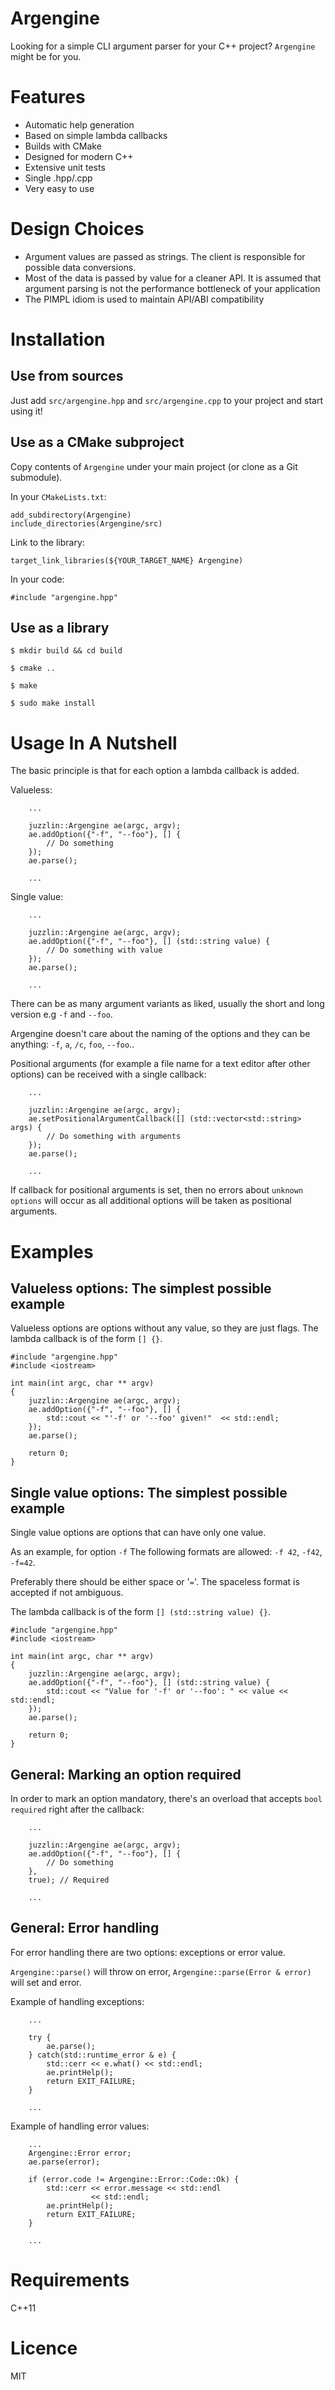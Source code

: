 Argengine
=========

Looking for a simple CLI argument parser for your C++ project? `Argengine` might be for you.

# Features

* Automatic help generation
* Based on simple lambda callbacks
* Builds with CMake
* Designed for modern C++
* Extensive unit tests
* Single .hpp/.cpp
* Very easy to use

# Design Choices

* Argument values are passed as strings. The client is responsible for possible data conversions.
* Most of the data is passed by value for a cleaner API. It is assumed that argument parsing is not the performance bottleneck of your application
* The PIMPL idiom is used to maintain API/ABI compatibility

# Installation

## Use from sources

Just add `src/argengine.hpp` and `src/argengine.cpp` to your project and start using it!

## Use as a CMake subproject

Copy contents of `Argengine` under your main project (or clone as a Git submodule).

In your `CMakeLists.txt`:

```
add_subdirectory(Argengine)
include_directories(Argengine/src)
```

Link to the library:

```
target_link_libraries(${YOUR_TARGET_NAME} Argengine)
```

In your code:

```
#include "argengine.hpp"
```

## Use as a library

`$ mkdir build && cd build`

`$ cmake ..`

`$ make`

`$ sudo make install`

# Usage In A Nutshell

The basic principle is that for each option a lambda callback is added.

Valueless:

```
    ...

    juzzlin::Argengine ae(argc, argv);
    ae.addOption({"-f", "--foo"}, [] {
        // Do something
    });
    ae.parse();

    ...
```

Single value:

```
    ...

    juzzlin::Argengine ae(argc, argv);
    ae.addOption({"-f", "--foo"}, [] (std::string value) {
        // Do something with value
    });
    ae.parse();

    ...
```

There can be as many argument variants as liked, usually the short and long version e.g `-f` and `--foo`.

Argengine doesn't care about the naming of the options and they can be anything: `-f`, `a`, `/c`, `foo`, `--foo`..

Positional arguments (for example a file name for a text editor after other options) can be received with a single callback:

```
    ...

    juzzlin::Argengine ae(argc, argv);
    ae.setPositionalArgumentCallback([] (std::vector<std::string> args) {
        // Do something with arguments
    });
    ae.parse();

    ...
```

If callback for positional arguments is set, then no errors about `unknown options` will occur as all additional options will be taken as positional arguments.

# Examples

## Valueless options: The simplest possible example

Valueless options are options without any value, so they are just flags. The lambda callback is of the form `[] {}`.

```
#include "argengine.hpp"
#include <iostream>

int main(int argc, char ** argv)
{
    juzzlin::Argengine ae(argc, argv);
    ae.addOption({"-f", "--foo"}, [] {
        std::cout << "'-f' or '--foo' given!"  << std::endl;
    });
    ae.parse();

    return 0;
}
```

## Single value options: The simplest possible example

Single value options are options that can have only one value.

As an example, for option `-f` The following formats are allowed: `-f 42`, `-f42`, `-f=42`.

Preferably there should be either space or '`=`'. The spaceless format is accepted if not ambiguous.

The lambda callback is of the form `[] (std::string value) {}`.

```
#include "argengine.hpp"
#include <iostream>

int main(int argc, char ** argv)
{
    juzzlin::Argengine ae(argc, argv);
    ae.addOption({"-f", "--foo"}, [] (std::string value) {
        std::cout << "Value for '-f' or '--foo': " << value << std::endl;
    });
    ae.parse();

    return 0;
}
```

## General: Marking an option **required**

In order to mark an option mandatory, there's an overload that accepts `bool required` right after the callback:

```
    ...

    juzzlin::Argengine ae(argc, argv);
    ae.addOption({"-f", "--foo"}, [] {
        // Do something
    },
    true); // Required

    ...
```

## General: Error handling

For error handling there are two options: exceptions or error value.

`Argengine::parse()` will throw on error, `Argengine::parse(Error & error)` will set and error.

Example of handling exceptions:

```
    ...

    try {
        ae.parse();
    } catch(std::runtime_error & e) {
        std::cerr << e.what() << std::endl;
        ae.printHelp();
        return EXIT_FAILURE;
    }

    ...
```

Example of handling error values:

```
    ...
    Argengine::Error error;
    ae.parse(error);

    if (error.code != Argengine::Error::Code::Ok) {
        std::cerr << error.message << std::endl
                  << std::endl;
        ae.printHelp();
        return EXIT_FAILURE;
    }

    ...
```

# Requirements

C++11

# Licence

MIT
